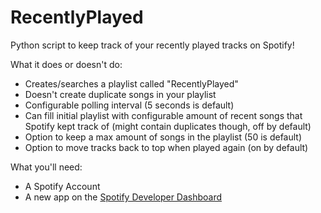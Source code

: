 # RecentlyPlayed
Python script to keep track of your recently played tracks on Spotify!

What it does or doesn't do:
- Creates/searches a playlist called "RecentlyPlayed"
- Doesn't create duplicate songs in your playlist
- Configurable polling interval (5 seconds is default)
- Can fill initial playlist with configurable amount of recent songs that Spotify kept track of (might contain duplicates though, off by default)
- Option to keep a max amount of songs in the playlist (50 is default)
- Option to move tracks back to top when played again (on by default)

What you'll need:
- A Spotify Account
- A new app on the [Spotify Developer Dashboard](https://developer.spotify.com/dashboard/login)

